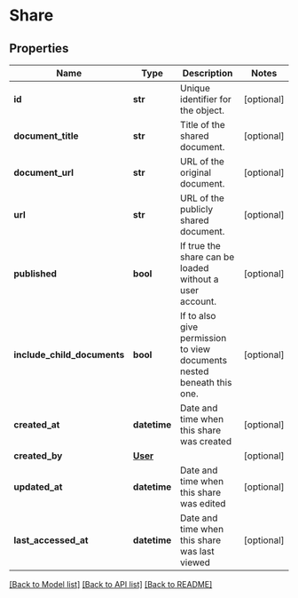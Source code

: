 # Share

## Properties
Name | Type | Description | Notes
------------ | ------------- | ------------- | -------------
**id** | **str** | Unique identifier for the object. | [optional] 
**document_title** | **str** | Title of the shared document. | [optional] 
**document_url** | **str** | URL of the original document. | [optional] 
**url** | **str** | URL of the publicly shared document. | [optional] 
**published** | **bool** | If true the share can be loaded without a user account. | [optional] 
**include_child_documents** | **bool** | If to also give permission to view documents nested beneath this one. | [optional] 
**created_at** | **datetime** | Date and time when this share was created | [optional] 
**created_by** | [**User**](User.md) |  | [optional] 
**updated_at** | **datetime** | Date and time when this share was edited | [optional] 
**last_accessed_at** | **datetime** | Date and time when this share was last viewed | [optional] 

[[Back to Model list]](../README.md#documentation-for-models) [[Back to API list]](../README.md#documentation-for-api-endpoints) [[Back to README]](../README.md)

